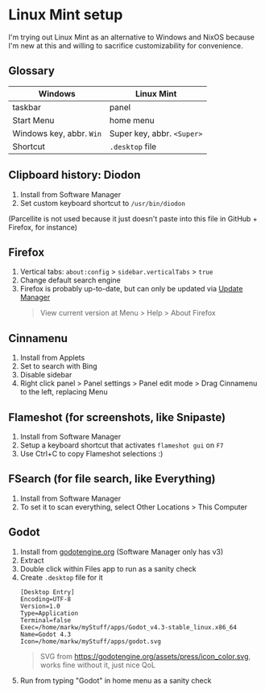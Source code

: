 # Linux Mint setup

I'm trying out Linux Mint as an alternative to Windows and NixOS because I'm new at this and willing to sacrifice customizability for convenience.

## Glossary

Windows | Linux Mint
--|--
taskbar | panel
Start Menu | home menu
Windows key, abbr. `Win` | Super key, abbr. `<Super>`
Shortcut | `.desktop` file


## Clipboard history: Diodon

1. Install from Software Manager
1. Set custom keyboard shortcut to `/usr/bin/diodon`

(Parcellite is not used because it just doesn't paste into this file in GitHub + Firefox, for instance)


## Firefox

1. Vertical tabs: `about:config` > `sidebar.verticalTabs` > `true`
2. Change default search engine
3. Firefox is probably up-to-date, but can only be updated via [Update Manager](https://forums.linuxmint.com/viewtopic.php?t=412975)
   > View current version at Menu > Help > About Firefox


## Cinnamenu

1. Install from Applets
2. Set to search with Bing
3. Disable sidebar
4. Right click panel > Panel settings > Panel edit mode > Drag Cinnamenu to the left, replacing Menu


## Flameshot (for screenshots, like Snipaste)

1. Install from Software Manager
2. Setup a keyboard shortcut that activates `flameshot gui` on `F7`
3. Use Ctrl+C to copy Flameshot selections :)

## FSearch (for file search, like Everything)

1. Install from Software Manager
2. To set it to scan everything, select Other Locations > This Computer

## Godot

1. Install from [godotengine.org](https://godotengine.org) (Software Manager only has v3)
2. Extract
3. Double click within Files app to run as a sanity check
4. Create `.desktop` file for it
   ```desktop
   [Desktop Entry]
   Encoding=UTF-8
   Version=1.0
   Type=Application
   Terminal=false
   Exec=/home/markw/myStuff/apps/Godot_v4.3-stable_linux.x86_64
   Name=Godot 4.3
   Icon=/home/markw/myStuff/apps/godot.svg
   ```
   > SVG from https://godotengine.org/assets/press/icon_color.svg, works fine without it, just nice QoL
6. Run from typing "Godot" in home menu as a sanity check
